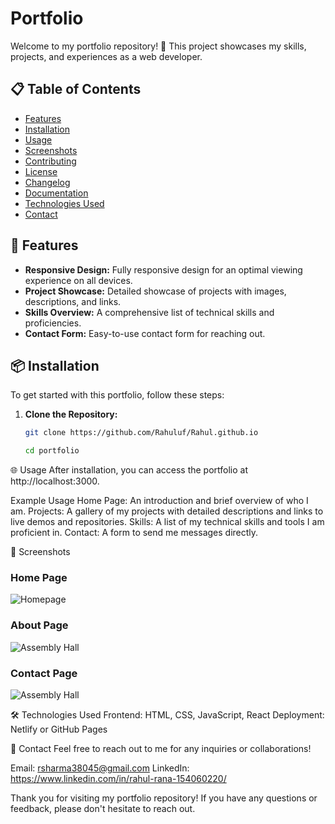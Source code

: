 # Portfolio

Welcome to my portfolio repository! 🌟 This project showcases my skills, projects, and experiences as a web developer.

## 📋 Table of Contents

- [Features](#features)
- [Installation](#installation)
- [Usage](#usage)
- [Screenshots](#screenshots)
- [Contributing](#contributing)
- [License](#license)
- [Changelog](#changelog)
- [Documentation](#documentation)
- [Technologies Used](#technologies-used)
- [Contact](#contact)

## 🚀 Features

- **Responsive Design:** Fully responsive design for an optimal viewing experience on all devices.
- **Project Showcase:** Detailed showcase of projects with images, descriptions, and links.
- **Skills Overview:** A comprehensive list of technical skills and proficiencies.
- **Contact Form:** Easy-to-use contact form for reaching out.

## 📦 Installation

To get started with this portfolio, follow these steps:

1. **Clone the Repository:**
   ```bash
   git clone https://github.com/Rahuluf/Rahul.github.io

   cd portfolio


🌐 Usage
After installation, you can access the portfolio at http://localhost:3000.



Example Usage
Home Page: An introduction and brief overview of who I am.
Projects: A gallery of my projects with detailed descriptions and links to live demos and repositories.
Skills: A list of my technical skills and tools I am proficient in.
Contact: A form to send me messages directly.




🎨 Screenshots
### Home Page
![Homepage](https://github.com/Rahuluf/Rahul.github.io/blob/main/%7B07DF30C0-148D-4D2D-89E7-C32CEB9A1521%7D.png)

### About Page
![Assembly Hall](https://github.com/Rahuluf/Rahul.github.io/blob/main/%7B70401CAC-3263-495C-B556-C52FF81E1B39%7D.png)

### Contact Page
![Assembly Hall](https://github.com/Rahuluf/Rahul.github.io/blob/main/%7BE7729E94-0371-4ABC-ADE0-AB91F1D9569D%7D.png)


🛠️ Technologies Used
Frontend: HTML, CSS, JavaScript, React
Deployment: Netlify  or GitHub Pages

📧 Contact
Feel free to reach out to me for any inquiries or collaborations!

Email: rsharma38045@gmail.com
LinkedIn: https://www.linkedin.com/in/rahul-rana-154060220/

Thank you for visiting my portfolio repository! If you have any questions or feedback, please don't hesitate to reach out.